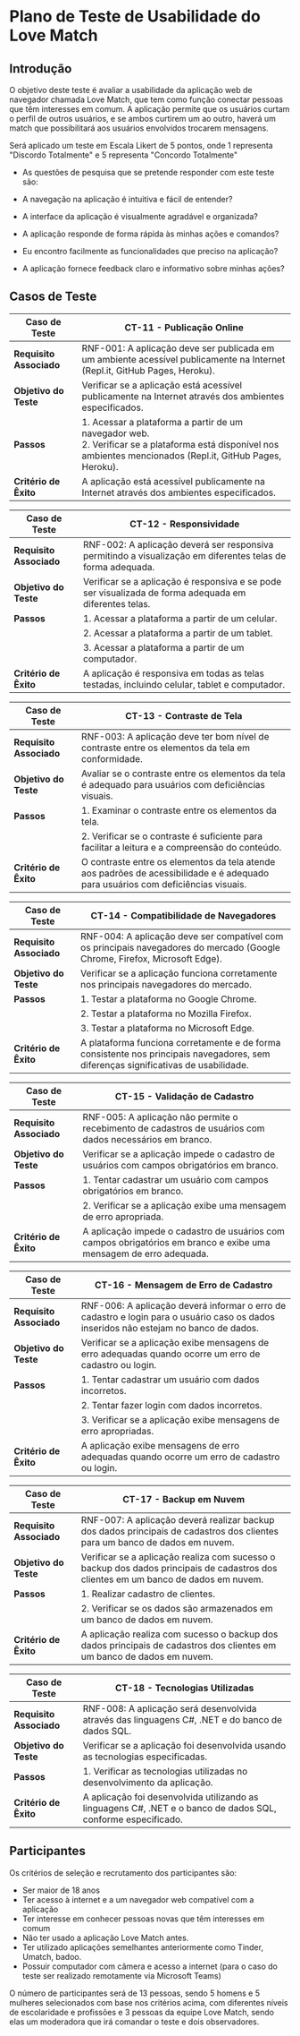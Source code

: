 # Plano de Teste de Usabilidade do Love Match

## Introdução

O objetivo deste teste é avaliar a usabilidade da aplicação web de navegador chamada Love Match, que tem como função conectar pessoas que têm interesses em comum. A aplicação permite que os usuários curtam o perfil de outros usuários, e se ambos curtirem um ao outro, haverá um match que possibilitará aos usuários envolvidos trocarem mensagens.

Será aplicado um teste em Escala Likert de 5 pontos, onde 1 representa "Discordo Totalmente" e 5 representa "Concordo Totalmente"

- As questões de pesquisa que se pretende responder com este teste são:

- A navegação na aplicação é intuitiva e fácil de entender?

- A interface da aplicação é visualmente agradável e organizada?

- A aplicação responde de forma rápida às minhas ações e comandos?

- Eu encontro facilmente as funcionalidades que preciso na aplicação?

- A aplicação fornece feedback claro e informativo sobre minhas ações?


## Casos de Teste

| **Caso de Teste** 	| CT-11 - Publicação Online
|--------------------|-----------------------------------------------------------------------------------------------------|
| **Requisito Associado**| RNF-001: A aplicação deve ser publicada em um ambiente acessível publicamente na Internet (Repl.it, GitHub Pages, Heroku).
| **Objetivo do Teste** 	| Verificar se a aplicação está acessível publicamente na Internet através dos ambientes especificados.
| **Passos** 	           |  1. Acessar a plataforma a partir de um navegador web.<br> 2. Verificar se a plataforma está disponível nos ambientes mencionados (Repl.it, GitHub Pages, Heroku).
| **Critério de Êxito**  | A aplicação está acessível publicamente na Internet através dos ambientes especificados.

| **Caso de Teste** 	| CT-12 - Responsividade
|--------------------|-----------------------------------------------------------------------------------------------------|
| **Requisito Associado**| RNF-002: A aplicação deverá ser responsiva permitindo a visualização em diferentes telas de forma adequada.
| **Objetivo do Teste** 	| Verificar se a aplicação é responsiva e se pode ser visualizada de forma adequada em diferentes telas.
| **Passos** 	           | 1. Acessar a plataforma a partir de um celular.
                        | 2. Acessar a plataforma a partir de um tablet.
                        | 3. Acessar a plataforma a partir de um computador.
| **Critério de Êxito**  | A aplicação é responsiva em todas as telas testadas, incluindo celular, tablet e computador.

| **Caso de Teste** 	| CT-13 - Contraste de Tela
|--------------------|-----------------------------------------------------------------------------------------------------|
| **Requisito Associado**| RNF-003: A aplicação deve ter bom nível de contraste entre os elementos da tela em conformidade.
| **Objetivo do Teste** 	| Avaliar se o contraste entre os elementos da tela é adequado para usuários com deficiências visuais.
| **Passos** 	           | 1. Examinar o contraste entre os elementos da tela.
                        | 2. Verificar se o contraste é suficiente para facilitar a leitura e a compreensão do conteúdo.
| **Critério de Êxito**  | O contraste entre os elementos da tela atende aos padrões de acessibilidade e é adequado para usuários com deficiências visuais.

| **Caso de Teste** 	| CT-14 - Compatibilidade de Navegadores
|--------------------|-----------------------------------------------------------------------------------------------------|
| **Requisito Associado**| RNF-004: A aplicação deve ser compatível com os principais navegadores do mercado (Google Chrome, Firefox, Microsoft Edge).
| **Objetivo do Teste** 	| Verificar se a aplicação funciona corretamente nos principais navegadores do mercado.
| **Passos** 	           | 1. Testar a plataforma no Google Chrome.
                        | 2. Testar a plataforma no Mozilla Firefox.
                        | 3. Testar a plataforma no Microsoft Edge.
| **Critério de Êxito**  | A plataforma funciona corretamente e de forma consistente nos principais navegadores, sem diferenças significativas de usabilidade.

| **Caso de Teste** 	| CT-15 - Validação de Cadastro
|--------------------|-----------------------------------------------------------------------------------------------------|
| **Requisito Associado**| RNF-005: A aplicação não permite o recebimento de cadastros de usuários com dados necessários em branco.
| **Objetivo do Teste** 	| Verificar se a aplicação impede o cadastro de usuários com campos obrigatórios em branco.
| **Passos** 	           | 1. Tentar cadastrar um usuário com campos obrigatórios em branco.
                        | 2. Verificar se a aplicação exibe uma mensagem de erro apropriada.
| **Critério de Êxito**  | A aplicação impede o cadastro de usuários com campos obrigatórios em branco e exibe uma mensagem de erro adequada.

| **Caso de Teste** 	| CT-16 - Mensagem de Erro de Cadastro
|--------------------|-----------------------------------------------------------------------------------------------------|
| **Requisito Associado**| RNF-006: A aplicação deverá informar o erro de cadastro e login para o usuário caso os dados inseridos não estejam no banco de dados.
| **Objetivo do Teste** 	| Verificar se a aplicação exibe mensagens de erro adequadas quando ocorre um erro de cadastro ou login.
| **Passos** 	           | 1. Tentar cadastrar um usuário com dados incorretos.
                        | 2. Tentar fazer login com dados incorretos.
                        | 3. Verificar se a aplicação exibe mensagens de erro apropriadas.
| **Critério de Êxito**  | A aplicação exibe mensagens de erro adequadas quando ocorre um erro de cadastro ou login.

| **Caso de Teste** 	| CT-17 - Backup em Nuvem
|--------------------|-----------------------------------------------------------------------------------------------------|
| **Requisito Associado**| RNF-007: A aplicação deverá realizar backup dos dados principais de cadastros dos clientes para um banco de dados em nuvem.
| **Objetivo do Teste** 	| Verificar se a aplicação realiza com sucesso o backup dos dados principais de cadastros dos clientes em um banco de dados em nuvem.
| **Passos** 	           | 1. Realizar cadastro de clientes.
                        | 2. Verificar se os dados são armazenados em um banco de dados em nuvem.
| **Critério de Êxito**  | A aplicação realiza com sucesso o backup dos dados principais de cadastros dos clientes em um banco de dados em nuvem.

| **Caso de Teste** 	| CT-18 - Tecnologias Utilizadas
|--------------------|-----------------------------------------------------------------------------------------------------|
| **Requisito Associado**| RNF-008: A aplicação será desenvolvida através das linguagens C#, .NET e do banco de dados SQL.
| **Objetivo do Teste** 	| Verificar se a aplicação foi desenvolvida usando as tecnologias especificadas.
| **Passos** 	           | 1. Verificar as tecnologias utilizadas no desenvolvimento da aplicação.
| **Critério de Êxito**  | A aplicação foi desenvolvida utilizando as linguagens C#, .NET e o banco de dados SQL, conforme especificado.


## Participantes

Os critérios de seleção e recrutamento dos participantes são:

- Ser maior de 18 anos
- Ter acesso à internet e a um navegador web compatível com a aplicação
- Ter interesse em conhecer pessoas novas que têm interesses em comum
- Não ter usado a aplicação Love Match antes.
- Ter utilizado aplicações semelhantes anteriormente como Tinder, Umatch, badoo.
- Possuir computador com câmera e acesso a internet (para o caso do teste ser realizado remotamente via Microsoft Teams)

O número de participantes será de 13 pessoas, sendo 5 homens e 5 mulheres selecionados com base nos critérios acima, com diferentes níveis de escolaridade e profissões e 3 pessoas da equipe Love Match, sendo elas um moderadora que irá comandar o teste e dois observadores.